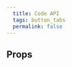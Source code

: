 ```yaml
---
  title: Code API
  tags: button_tabs
  permalink: false
---
```


## Props

<esds-data-table headers='{{ componentProps.button.headers | dump }}' rows='{{ componentProps.button.rows | dump }}'>
